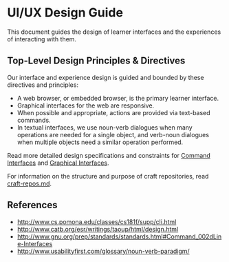 # UI/UX Design Guide

This document guides the design of learner interfaces and the experiences of interacting with them.

## Top-Level Design Principles & Directives

Our interface and experience design is guided and bounded by these directives and principles:

- A web browser, or embedded browser, is the primary learner interface.
- Graphical interfaces for the web are responsive.
- When possible and appropriate, actions are provided via text-based commands.
- In textual interfaces, we use noun-verb dialogues when many operations are needed for a single object, and verb-noun dialogues when multiple objects need a similar operation performed.

Read more detailed design specifications and constraints for [Command Interfaces](command-interfaces.md) and [Graphical Interfaces](graphical-interfaces.md).

For information on the structure and purpose of craft repositories, read [craft-repos.md](craft-repos.md).

## References

- http://www.cs.pomona.edu/classes/cs181f/supp/cli.html
- http://www.catb.org/esr/writings/taoup/html/design.html
- http://www.gnu.org/prep/standards/standards.html#Command_002dLine-Interfaces
- http://www.usabilityfirst.com/glossary/noun-verb-paradigm/
